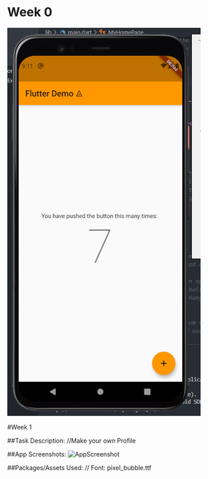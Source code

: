 # Week 0 
![AppScreenshot](<https://github.com/skully-coder/IECSE-App-Winter-Project-20/blob/Aditya-Chandra/Task%200/Screenshot%202021-01-15%20211202.png>)

#Week 1

##Task Description:
//Make your own Profile

##App Screenshots:
![AppScreenshot]()

##Packages/Assets Used:
// Font: pixel_bubble.ttf
